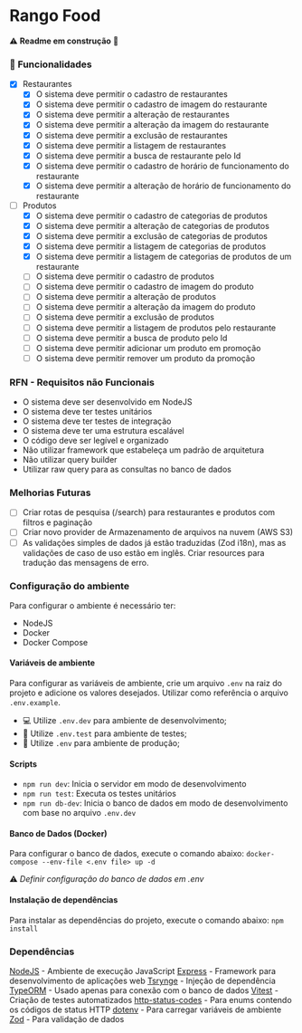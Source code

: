 # Rango Food 

:warning: **Readme em construção** :construction:

### :memo: Funcionalidades
- [x] Restaurantes
    - [x] O sistema deve permitir o cadastro de restaurantes
    - [x] O sistema deve permitir o cadastro de imagem do restaurante
    - [x] O sistema deve permitir a alteração de restaurantes
    - [x] O sistema deve permitir a alteração da imagem do restaurante
    - [x] O sistema deve permitir a exclusão de restaurantes
    - [x] O sistema deve permitir a listagem de restaurantes
    - [x] O sistema deve permitir a busca de restaurante pelo Id
    - [x] O sistema deve permitir o cadastro de horário de funcionamento do restaurante
    - [x] O sistema deve permitir a alteração de horário de funcionamento do restaurante

- [ ] Produtos
    - [x] O sistema deve permitir o cadastro de categorias de produtos
    - [x] O sistema deve permitir a alteração de categorias de produtos
    - [x] O sistema deve permitir a exclusão de categorias de produtos
    - [x] O sistema deve permitir a listagem de categorias de produtos
    - [x] O sistema deve permitir a listagem de categorias de produtos de um restaurante
    - [ ] O sistema deve permitir o cadastro de produtos
    - [ ] O sistema deve permitir o cadastro de imagem do produto
    - [ ] O sistema deve permitir a alteração de produtos
    - [ ] O sistema deve permitir a alteração da imagem do produto
    - [ ] O sistema deve permitir a exclusão de produtos
    - [ ] O sistema deve permitir a listagem de produtos pelo restaurante
    - [ ] O sistema deve permitir a busca de produto pelo Id
    - [ ] O sistema deve permitir adicionar um produto em promoção
    - [ ] O sistema deve permitir remover um produto da promoção

### RFN - Requisitos não Funcionais 
- O sistema deve ser desenvolvido em NodeJS
- O sistema deve ter testes unitários
- O sistema deve ter testes de integração
- O sistema deve ter uma estrutura escalável
- O código deve ser legível e organizado
- Não utilizar framework que estabeleça um padrão de arquitetura
- Não utilizar query builder 
- Utilizar raw query para as consultas no banco de dados

### Melhorias Futuras 
- [ ] Criar rotas de pesquisa (/search) para restaurantes e produtos com filtros e paginação
- [ ] Criar novo provider de Armazenamento de arquivos na nuvem (AWS S3)
- [ ] As validações simples de dados já estão traduzidas (Zod i18n), mas as validações de caso de uso estão em inglês. Criar resources para tradução das mensagens de erro.

### Configuração do ambiente
Para configurar o ambiente é necessário ter:
- NodeJS
- Docker
- Docker Compose

#### Variáveis de ambiente
Para configurar as variáveis de ambiente, crie um arquivo `.env` na raiz do projeto e adicione os valores desejados. Utilizar como referência o arquivo `.env.example`.

- :computer: Utilize `.env.dev` para ambiente de desenvolvimento;
- :test_tube: Utilize `.env.test` para ambiente de testes;
- :rocket: Utilize `.env` para ambiente de produção;

#### Scripts
- `npm run dev`: Inicia o servidor em modo de desenvolvimento
- `npm run test`: Executa os testes unitários
- `npm run db-dev`: Inicia o banco de dados em modo de desenvolvimento com base no arquivo `.env.dev`

#### Banco de Dados (Docker)

Para configurar o banco de dados, execute o comando abaixo:
`docker-compose --env-file <.env file> up -d`

:warning: *Definir configuração do banco de dados em .env*

#### Instalação de dependências

Para instalar as dependências do projeto, execute o comando abaixo:
`npm install`

### Dependências
[NodeJS](https://nodejs.org/en/) - Ambiente de execução JavaScript
[Express](https://github.com/expressjs/express) - Framework para desenvolvimento de aplicações web
[Tsrynge](https://github.com/microsoft/tsyringe) - Injeção de dependência
[TypeORM](https://github.com/typeorm/typeorm) - Usado apenas para conexão com o banco de dados
[Vitest](https://github.com/vitest-dev/vitest) - Criação de testes automatizados
[http-status-codes](https://github.com/prettymuchbryce/http-status-codes) - Para enums contendo os códigos de status HTTP
[dotenv](https://github.com/motdotla/dotenv) - Para carregar variáveis de ambiente
[Zod](https://github.com/colinhacks/zod) - Para validação de dados

